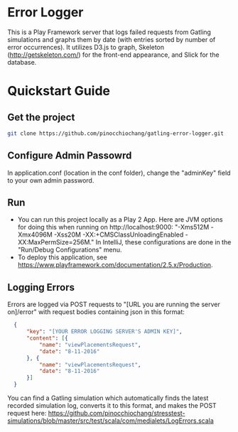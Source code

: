 Error Logger
=========================
This is a Play Framework server that logs failed requests from Gatling simulations and graphs them by date (with entries sorted by number of error occurrences). It utilizes D3.js to graph, Skeleton (http://getskeleton.com/) for the front-end appearance, and Slick for the database.

Quickstart Guide
=========================

Get the project
---------------

```bash
git clone https://github.com/pinocchiochang/gatling-error-logger.git
```

Configure Admin Passowrd
------------------------
In application.conf (location in the conf folder), change the "adminKey" field to your own admin password.

Run 
---------------
* You can run this project locally as a Play 2 App. Here are JVM options for doing this when running on http://localhost:9000: "-Xms512M -Xmx4096M -Xss20M -XX:+CMSClassUnloadingEnabled -XX:MaxPermSize=256M." In IntelliJ, these configurations are done in the "Run/Debug Configurations" menu.
* To deploy this application, see https://www.playframework.com/documentation/2.5.x/Production.

Logging Errors
--------------
Errors are logged via POST requests to "[URL you are running the server on]/error" with request bodies containing json in this format:
```json
  {
      "key": "[YOUR ERROR LOGGING SERVER'S ADMIN KEY]",
      "content": [{
          "name": "viewPlacementsRequest",
          "date": "8-11-2016"
      }, {
          "name": "viewPlacementsRequest",
          "date": "8-11-2016"
      }]
  }
```
You can find a Gatling simulation which automatically finds the latest recorded simulation log, converts it to this format, and makes the POST request here: https://github.com/pinocchiochang/stresstest-simulations/blob/master/src/test/scala/com/medialets/LogErrors.scala
